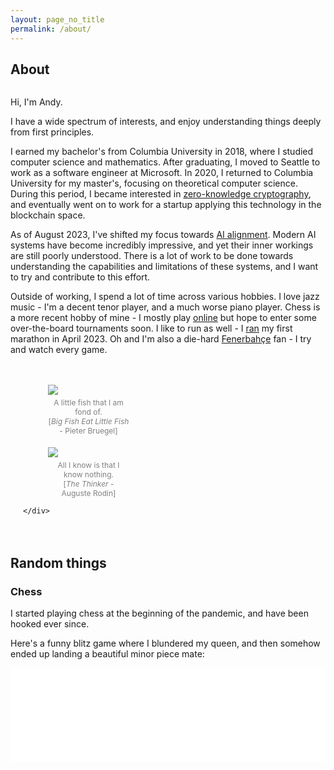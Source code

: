 ```yaml
---
layout: page_no_title
permalink: /about/
---
```

## About
<div>
  <div style="display: flex; flex-wrap: wrap;">
    <div style="flex: 1; min-width: 60%;">
      <p>
        Hi, I'm Andy.
      </p>
      <p>
        I have a wide spectrum of interests, and enjoy understanding things deeply from first principles.</p>
      <p>
        I earned my bachelor's from Columbia University in 2018, where I studied computer science and mathematics.
        After graduating, I moved to Seattle to work as a software engineer at Microsoft.
        In 2020, I returned to Columbia University for my master's, focusing on theoretical computer science.
        During this period, I became interested in <a href="https://en.wikipedia.org/wiki/Zero-knowledge_proof">zero-knowledge cryptography</a>, and eventually went on to work for a startup applying this technology in the blockchain space.</p>
      <p>
        As of August 2023, I've shifted my focus towards <a href="https://en.wikipedia.org/wiki/AI_alignment">AI alignment</a>.
        Modern AI systems have become incredibly impressive, and yet their inner workings are still poorly understood.
        There is a lot of work to be done towards understanding the capabilities and limitations of these systems, and I want to try and contribute to this effort.
      </p>
      <p>
        Outside of working, I spend a lot of time across various hobbies.
        I love jazz music - I'm a decent tenor player, and a much worse piano player.
        Chess is a more recent hobby of mine - I mostly play <a href="https://www.chess.com/member/andyrdt">online</a> but hope to enter some over-the-board tournaments soon.
        I like to run as well - I <a href="https://results.svetiming.com/Big-Sur/events/2023/Big-Sur-International-Marathon/3156/entrant/share">ran</a> my first marathon in April 2023.
        Oh and I'm also a die-hard <a href="https://en.wikipedia.org/wiki/Fenerbah%C3%A7e_S.K._(football)">Fenerbahçe</a> fan - I try and watch every game.
      </p>
    </div>
    <div style="max-width: 210px; margin: 20px; flex-basis: content">
      <figure>
        <img  src="../../../images/about/littlefish.jpg">
        <figcaption style="font-size: 12px; color: grey; text-align: center; padding-top: 5px;">A little fish that I am fond of.<br>[<i>Big Fish Eat Little Fish</i> - Pieter Bruegel]</figcaption>
      </figure>
      <figure>
        <img  src="../../../images/about/thinker.jpeg" style="padding-top: 5px;">
        <figcaption style="font-size: 12px; color: grey; text-align: center; padding-top: 5px;">All I know is that I know nothing.<br>[<i>The Thinker</i> - Auguste Rodin]</figcaption>
      </figure>

    </div>
  </div>
</div>

## Random things

### Chess

I started playing chess at the beginning of the pandemic, and have been hooked ever since.

Here's a funny blitz game where I blundered my queen, and then somehow ended up landing a beautiful minor piece mate:
<div class="iframe-container">
<iframe id="9323071" allowtransparency="true" frameborder="0" style="width:100%;border:none;" src="//www.chess.com/emboard?id=9323071"></iframe><script>window.addEventListener("message",e=>{e['data']&&"9323071"===e['data']['id']&&document.getElementById(`${e['data']['id']}`)&&(document.getElementById(`${e['data']['id']}`).style.height=`${e['data']['frameHeight']+30}px`)});</script>
</div>

<!-- This is the base Jekyll theme. You can find out more info about customizing your Jekyll theme, as well as basic Jekyll usage documentation at [jekyllrb.com](https://jekyllrb.com/)

You can find the source code for Minima at GitHub:
[jekyll][jekyll-organization] /
[minima](https://github.com/jekyll/minima)

You can find the source code for Jekyll at GitHub:
[jekyll][jekyll-organization] /
[jekyll](https://github.com/jekyll/jekyll)


[jekyll-organization]: https://github.com/jekyll -->

